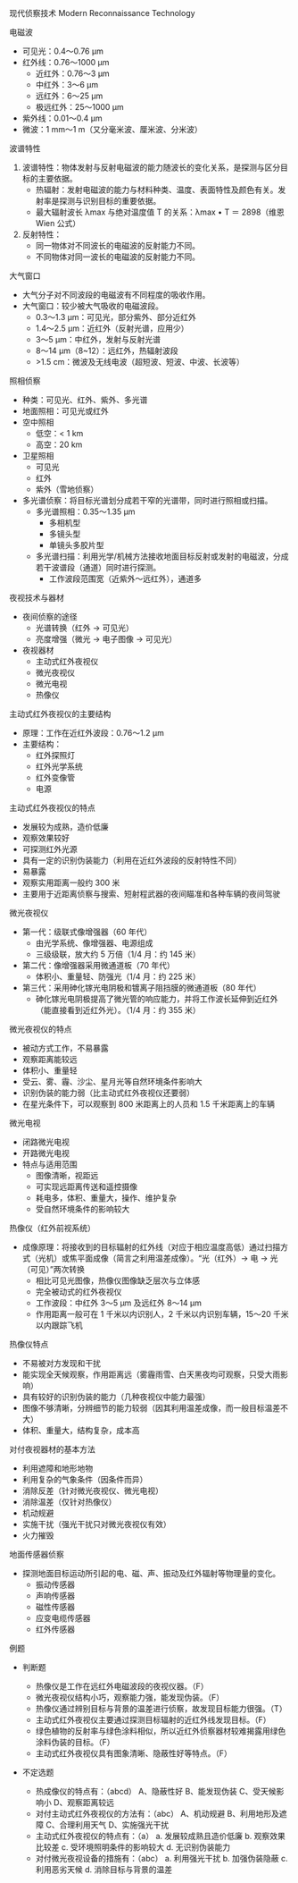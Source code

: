 现代侦察技术
Modern Reconnaissance Technology

电磁波
- 可见光：0.4～0.76 µm
- 红外线：0.76～1000 µm
  - 近红外：0.76～3 µm
  - 中红外：3～6 µm
  - 远红外：6～25 µm
  - 极远红外：25～1000 µm
- 紫外线：0.01～0.4 µm
- 微波：1 mm～1 m（又分毫米波、厘米波、分米波）

波谱特性
1. 波谱特性：物体发射与反射电磁波的能力随波长的变化关系，是探测与区分目标的主要依据。
   - 热辐射：发射电磁波的能力与材料种类、温度、表面特性及颜色有关。发射率是探测与识别目标的重要依据。
   - 最大辐射波长 λmax 与绝对温度值 T 的关系：λmax • T ＝ 2898（维恩 Wien 公式）
2. 反射特性：
   - 同一物体对不同波长的电磁波的反射能力不同。
   - 不同物体对同一波长的电磁波的反射能力不同。

大气窗口
- 大气分子对不同波段的电磁波有不同程度的吸收作用。
- 大气窗口：较少被大气吸收的电磁波段。
  - 0.3～1.3 µm：可见光，部分紫外、部分近红外
  - 1.4～2.5 µm：近红外（反射光谱，应用少）
  - 3～5 µm：中红外，发射与反射光谱
  - 8～14 µm（8~12）：远红外，热辐射波段
  - \>1.5 cm：微波及无线电波（超短波、短波、中波、长波等）

照相侦察
- 种类：可见光、红外、紫外、多光谱
- 地面照相：可见光或红外
- 空中照相
  - 低空：< 1 km
  - 高空：20 km
- 卫星照相
  - 可见光
  - 红外
  - 紫外（雪地侦察）
- 多光谱侦察：将目标光谱划分成若干窄的光谱带，同时进行照相或扫描。
  - 多光谱照相：0.35～1.35 µm
    - 多相机型
    - 多镜头型
    - 单镜头多胶片型
  - 多光谱扫描：利用光学/机械方法接收地面目标反射或发射的电磁波，分成若干波谱段（通道）同时进行探测。
    - 工作波段范围宽（近紫外～远红外），通道多

夜视技术与器材
- 夜间侦察的途径
  - 光谱转换（红外 → 可见光）
  - 亮度增强（微光 → 电子图像 → 可见光）
- 夜视器材
  - 主动式红外夜视仪
  - 微光夜视仪
  - 微光电视
  - 热像仪

主动式红外夜视仪的主要结构
- 原理：工作在近红外波段：0.76～1.2 µm
- 主要结构：
  - 红外探照灯
  - 红外光学系统
  - 红外变像管
  - 电源

主动式红外夜视仪的特点
- 发展较为成熟，造价低廉
- 观察效果较好
- 可探测红外光源
- 具有一定的识别伪装能力（利用在近红外波段的反射特性不同）
- 易暴露
- 观察实用距离一般约 300 米
- 主要用于近距离侦察与搜索、短射程武器的夜间瞄准和各种车辆的夜间驾驶

微光夜视仪
- 第一代：级联式像增强器（60 年代）
  - 由光学系统、像增强器、电源组成
  - 三级级联，放大约 5 万倍（1/4 月：约 145 米）
- 第二代：像增强器采用微通道板（70 年代）
  - 体积小、重量轻、防强光（1/4 月：约 225 米）
- 第三代：采用砷化镓光电阴极和镀离子阻挡膜的微通道板（80 年代）
  - 砷化镓光电阴极提高了微光管的响应能力，并将工作波长延伸到近红外（能直接看到近红外光）。（1/4 月：约 355 米）

微光夜视仪的特点
- 被动方式工作，不易暴露
- 观察距离能较远
- 体积小、重量轻
- 受云、雾、霾、沙尘、星月光等自然环境条件影响大
- 识别伪装的能力弱（比主动式红外夜视仪还要弱）
- 在星光条件下，可以观察到 800 米距离上的人员和 1.5 千米距离上的车辆

微光电视
- 闭路微光电视
- 开路微光电视
- 特点与适用范围
  - 图像清晰，视距远
  - 可实现远距离传送和遥控摄像
  - 耗电多，体积、重量大，操作、维护复杂
  - 受自然环境条件的影响较大

热像仪（红外前视系统）
- 成像原理：将接收到的目标辐射的红外线（对应于相应温度高低）通过扫描方式（光机）或焦平面成像（简言之利用温差成像）。“光（红外）→ 电 → 光（可见）”两次转换
  - 相比可见光图像，热像仪图像缺乏层次与立体感
  - 完全被动式的红外夜视仪
  - 工作波段：中红外 3～5 µm 及远红外 8～14 µm
  - 作用距离一般可在 1 千米以内识别人，2 千米以内识别车辆，15～20 千米以内跟踪飞机

热像仪特点
- 不易被对方发现和干扰
- 能实现全天候观察，作用距离远（雾霾雨雪、白天黑夜均可观察，只受大雨影响）
- 具有较好的识别伪装的能力（几种夜视仪中能力最强）
- 图像不够清晰，分辨细节的能力较弱（因其利用温差成像，而一般目标温差不大）
- 体积、重量大，结构复杂，成本高

对付夜视器材的基本方法
- 利用遮障和地形地物
- 利用复杂的气象条件（因条件而异）
- 消除反差（针对微光夜视仪、微光电视）
- 消除温差（仅针对热像仪）
- 机动规避
- 实施干扰（强光干扰只对微光夜视仪有效）
- 火力摧毁

地面传感器侦察
- 探测地面目标运动所引起的电、磁、声、振动及红外辐射等物理量的变化。
  - 振动传感器
  - 声响传感器
  - 磁性传感器
  - 应变电缆传感器
  - 红外传感器

例题
- 判断题
  - 热像仪是工作在远红外电磁波段的夜视仪器。（F）
  - 微光夜视仪结构小巧，观察能力强，能发现伪装。（F）
  - 热像仪通过辨别目标与背景的温差进行侦察，故发现目标能力很强。（T）
  - 主动式红外夜视仪主要通过探测目标辐射的近红外线发现目标。（F）
  - 绿色植物的反射率与绿色涂料相似，所以近红外侦察器材较难揭露用绿色涂料伪装的目标。（F）
  - 主动式红外夜视仪具有图象清晰、隐蔽性好等特点。（F）

- 不定选题
  - 热成像仪的特点有：（abcd）
    A、隐蔽性好
    B、能发现伪装
    C、受天候影响小
    D、观察距离较远
  - 对付主动式红外夜视仪的方法有：（abc）
    A、机动规避
    B、利用地形及遮障
    C、合理利用天气
    D、实施强光干扰
  - 主动式红外夜视仪的特点有：（a）
    a. 发展较成熟且造价低廉
    b. 观察效果比较差
    c. 受环境照明条件的影响较大
    d. 无识别伪装能力
  - 对付微光夜视设备的措施有：（abc）
    a. 利用强光干扰
    b. 加强伪装隐蔽
    c. 利用恶劣天候
    d. 消除目标与背景的温差